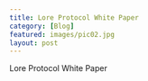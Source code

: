 ```yaml
---
title: Lore Protocol White Paper
category: [Blog]
featured: images/pic02.jpg
layout: post
---
```


<p>Lore Protocol White Paper</p>
